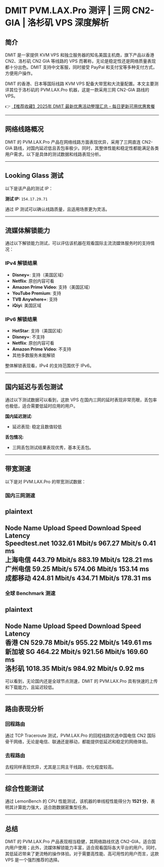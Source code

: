 # DMIT PVM.LAX.Pro 测评 | 三网 CN2-GIA | 洛杉矶 VPS 深度解析

## 简介

DMIT 是一家提供 KVM VPS 和独立服务器的知名美国主机商，旗下产品以香港 CN2、洛杉矶 CN2 GIA 等线路的 VPS 而著称，无论是稳定性还是网络质量表现都十分出色。DMIT 支持中文客服，同时接受 PayPal 和支付宝等多种支付方式，方便用户操作。

DMIT 的香港、日本等国际线路 KVM VPS 配备大带宽和大流量配置。本文主要测评其位于洛杉矶的 PVM.LAX.Pro 机器，这是一款采用三网 CN2-GIA 路线的 VPS。

👉 [【推荐收藏】2025年 DMIT 最新优惠活动整理汇总 - 每日更新可用优惠套餐](https://bit.ly/dmit_coupon)

---

## 网络线路概况

DMIT 的 PVM.LAX.Pro 产品在网络线路方面表现优异，采用了三网直连 CN2-GIA 路线，对国内延迟低且丢包率极少。同时，其整体性能和稳定性都能满足各类用户需求。以下是具体的测试数据和线路表现分析。

---

## Looking Glass 测试

以下是该产品的测试 IP：

**测试 IP:** `154.17.29.71`

通过 IP 测试可以确认线路质量，且适用场景更为灵活。

---

## 流媒体解锁能力

通过以下解锁能力测试，可以评估该机器在观看国际主流流媒体服务时的支持情况：

### IPv4 解锁结果
- **Disney+**: 支持（美国区域）
- **Netflix**: 原创内容可看
- **Amazon Prime Video**: 支持（美国区域）
- **YouTube Premium**: 支持 
- **TVB Anywhere+**: 支持
- **iQiyi**: 美国区域

### IPv6 解锁结果
- **HotStar**: 支持（美国区域）
- **Disney+**: 不支持
- **Netflix**: 原创内容可看
- **Amazon Prime Video**: 不支持
- 其他多数服务未能解锁

整体解锁表现看，IPv4 的支持范围优于 IPv6。

---

## 国内延迟与丢包测试

通过以下测试数据可以看到，这款 VPS 在国内三网的延时表现非常亮眼，丢包率也极低，适合需要低延时应用的用户。

**国内延迟测试:**
- 延迟表现: 稳定且数值较低

**丢包情况:**
- 三网丢包测试结果表现优秀，基本无丢包。

---

## 带宽测速

以下是对 PVM.LAX.Pro 的带宽测试数据：

### 国内三网测速
plaintext
----------------------------------------------------------------------------------
 Node Name        Upload Speed      Download Speed      Latency                         
 Speedtest.net    1032.61 Mbit/s    967.27 Mbit/s       0.41 ms                         
 上海电信         443.79 Mbit/s     883.19 Mbit/s       128.21 ms                       
 广州电信         59.25 Mbit/s      574.06 Mbit/s       153.14 ms                       
 成都移动         424.81 Mbit/s     434.71 Mbit/s       178.31 ms                       
----------------------------------------------------------------------------------


### 全球 Benchmark 测速
plaintext
----------------------------------------------------------------------------------
 Node Name        Upload Speed      Download Speed      Latency                         
 香港 CN          529.78 Mbit/s     955.22 Mbit/s       149.61 ms                       
 新加坡 SG        464.22 Mbit/s     921.56 Mbit/s       169.60 ms                       
 洛杉矶         1018.35 Mbit/s    984.92 Mbit/s       0.92 ms                         
----------------------------------------------------------------------------------


可以看到，无论国内还是全球节点测速，DMIT 的 PVM.LAX.Pro 具有快速的上传和下载能力，且延迟较低。

---

## 路由表现分析

### 回程路由
通过 TCP Traceroute 测试，PVM.LAX.Pro 的回程线路优选中国电信 CN2 国际骨干网络，无论是电信、联通还是移动，都能提供低延迟和稳定的网络体验。

### 去程路由
去程同样表现优异，尤其是三网主干线路，优化程度较高。

---

## 综合性能测试

通过 LemonBench 的 CPU 性能测试，该机器的单线程性能得分为 **1521 分**，表明其计算能力强大，适合跑数据密集型任务。

---

## 总结

DMIT 的 PVM.LAX.Pro 产品表现相当稳健，其网络路线优选 CN2-GIA，适合国内用户使用；此外，流媒体解锁能力丰富，适合观看国际各大平台的用户。同时，其低延迟带来了更流畅的操作体验。对于需要高性能、高可用性的用户而言，这款 VPS 是一个强烈推荐的选择。